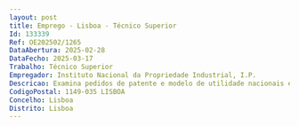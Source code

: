 ```yaml
--- 
layout: post
title: Emprego - Lisboa - Técnico Superior
Id: 133339
Ref: OE202502/1265
DataAbertura: 2025-02-28
DataFecho: 2025-03-17
Trabalho: Técnico Superior
Empregador: Instituto Nacional da Propriedade Industrial, I.P.
Descricao: Examina pedidos de patente e modelo de utilidade nacionais e internacionais,procedendo às pesquisas necessárias para a análise da invenção e à elaboração dos respetivos relatórios e pareceres técnicos  Acompanha os desenvolvimentos tecnológicos e a inovação nas áreas técnicas em que examina patentes  Representa o Instituto Nacional da Propriedade Industrial, IP em reuniões, conferências e seminários, nacionais ou internacionais, podendo tambémparticipar em projetos de cooperação com organismos congéneres de Propriedade Industrial. Ao Examinador é assegurada formação interna, bem como formação dada pelo Instituto Europeu de Patentes e pela Organização Mundial da Propriedade Intelectual.
CodigoPostal: 1149-035 LISBOA
Concelho: Lisboa
Distrito: Lisboa
--- 
```

